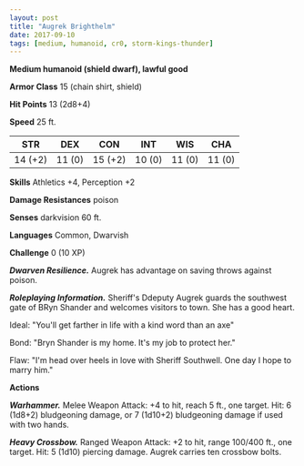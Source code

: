```yaml
---
layout: post
title: "Augrek Brighthelm"
date: 2017-09-10
tags: [medium, humanoid, cr0, storm-kings-thunder]
---
```


**Medium humanoid (shield dwarf), lawful good**

**Armor Class** 15 (chain shirt, shield)

**Hit Points** 13 (2d8+4)

**Speed** 25 ft.

|   STR   |   DEX   |   CON   |   INT   |   WIS   |   CHA   |
|:-----:|:-----:|:-----:|:-----:|:-----:|:-----:|
| 14 (+2) | 11 (0) | 15 (+2) | 10 (0) | 11 (0) | 11 (0) |

**Skills** Athletics +4, Perception +2

**Damage Resistances** poison

**Senses** darkvision 60 ft.

**Languages** Common, Dwarvish

**Challenge** 0 (10 XP)

***Dwarven Resilience.*** Augrek has advantage on saving throws against poison.

***Roleplaying Information.*** Sheriff's Ddeputy Augrek guards the southwest gate of BRyn Shander and welcomes visitors to town. She has a good heart.

Ideal: "You'll get farther in life with a kind word than an axe"

Bond: "Bryn Shander is my home. It's my job to protect her."

Flaw: "I'm head over heels in love with Sheriff Southwell. One day I hope to marry him."

**Actions**

***Warhammer.*** Melee Weapon Attack: +4 to hit, reach 5 ft., one target. Hit: 6 (1d8+2) bludgeoning damage, or 7 (1d10+2) bludgeoning damage if used with two hands.

***Heavy Crossbow.*** Ranged Weapon Attack: +2 to hit, range 100/400 ft., one target. Hit: 5 (1d10) piercing damage. Augrek carries ten crossbow bolts.

